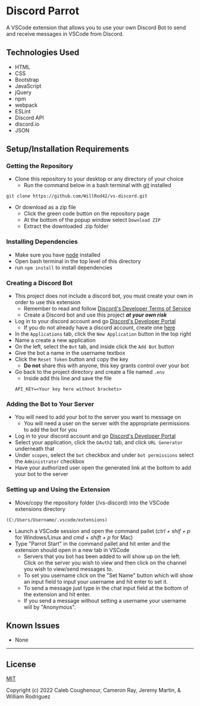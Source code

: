 # Discord Parrot

A VSCode extension that allows you to use your own Discord Bot to send and receive messages in VSCode from Discord.

## Technologies Used

* HTML
* CSS
* Bootstrap
* JavaScript
* jQuery
* npm
* webpack
* ESLint
* Discord API
* discord.io
* JSON

## Setup/Installation Requirements

### Getting the Repository

* Clone this repository to your desktop or any directory of your choice
  * Run the command below in a bash terminal with [git](https://github.com/git-guides/install-git) installed
```
git clone https://github.com/WillRod42/vs-discord.git
```
* Or download as a zip file
  * Click the green code button on the repository page
  * At the bottom of the popup window select `Download ZIP`
  * Extract the downloaded .zip folder

### Installing Dependencies

* Make sure you have [node](https://nodejs.org/en/download/) installed
* Open bash terminal in the top level of this directory
* run `npm install` to install dependencies

### Creating a Discord Bot

* This project does not include a discord bot, you must create your own in order to use this extension
  * Remember to read and follow [Discord's Developer Terms of Service](https://discord.com/developers/docs/policies-and-agreements/terms-of-service)
  * Create a Discord bot and use this project _**at your own risk**_
* Log in to your discord account and go [Discord's Developer Portal](https://discordapp.com/developers/applications/me)
  * If you do not already have a discord account, create one [here](https://discord.com/)
* In the `Applications` tab, click the `New Application` button in the top right
* Name a create a new application
* On the left, select the `Bot` tab, and inside click the `Add Bot` button
* Give the bot a name in the username textbox
* Click the `Reset Token` button and copy the key
  *  __Do not__ share this with anyone, this key grants control over your bot
* Go back to the project directory and create a file named `.env`
  * Inside add this line and save the file
  ```
  API_KEY=<Your key here without brackets>
  ```

### Adding the Bot to Your Server

* You will need to add your bot to the server you want to message on
  * You will need a user on the server with the appropriate permissions to add the bot for you
* Log in to your discord account and go [Discord's Developer Portal](https://discordapp.com/developers/applications/me)
* Select your application, click the `OAuth2` tab, and click `URL Generator` underneath that
* Under `scopes`, select the `bot` checkbox and under `bot permissions` select the `Administrator` checkbox
* Have your authorized user open the generated link at the bottom to add your bot to the server

### Setting up and Using the Extension
*  Move/copy the repository folder (/vs-discord) into the VSCode extensions directory 
  ```````````````````````````
  (C:/Users/Username/.vscode/extensions)
  ```````````````````````````
* Launch a VSCode session and open the command pallet (_ctrl + shif + p_ for Windows/Linux and _cmd + shift + p_ for Mac)
* Type "Parrot Start" in the command pallet and hit enter and the extension should open in a new tab in VSCode
  * Servers that you bot has been added to will show up on the left. Click on the server you wish to view and then click on the channel you wish to view/send messages to.
  *  To set you username click on the "Set Name" button which will show an input field to input your username and hit enter to set it.
  * To send a message just type in the chat input field at the bottom of the extension and hit enter.
  * If you send a message without setting a username your username will by "Anonymous".

## Known Issues

* None

-----------------------------------------------------------------------------------------------------------


## License

[MIT](https://opensource.org/licenses/MIT)

Copyright (c) 2022 Caleb Coughenour, Cameron Ray, Jeremy Martin, & William Rodriguez